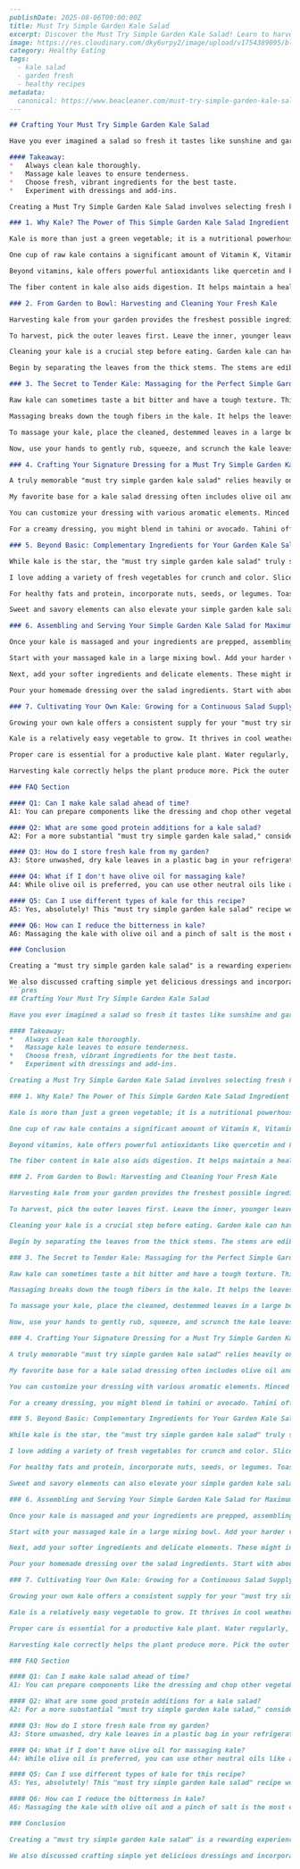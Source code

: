 ```markdown
---
publishDate: 2025-08-06T00:00:00Z
title: Must Try Simple Garden Kale Salad
excerpt: Discover the Must Try Simple Garden Kale Salad! Learn to harvest, clean, massage, and dress this nutrient-packed dish. Get fresh garden taste.
image: https://res.cloudinary.com/dky6urpy2/image/upload/v1754389095/blog_image_1754389094_ynmto1.webp
category: Healthy Eating
tags:
  - kale salad
  - garden fresh
  - healthy recipes
metadata:
  canonical: https://www.beacleaner.com/must-try-simple-garden-kale-salad
---

## Crafting Your Must Try Simple Garden Kale Salad

Have you ever imagined a salad so fresh it tastes like sunshine and garden soil? A simple garden kale salad offers just that experience. This humble leafy green transforms into a culinary delight when prepared correctly. My goal is to guide you through creating a truly amazing kale salad, straight from your garden or local market. We will explore harvesting, cleaning, proper preparation, and the art of dressing. You will soon have a go-to recipe for a delicious and nutritious meal.

#### Takeaway:
*   Always clean kale thoroughly.
*   Massage kale leaves to ensure tenderness.
*   Choose fresh, vibrant ingredients for the best taste.
*   Experiment with dressings and add-ins.

Creating a Must Try Simple Garden Kale Salad involves selecting fresh kale, cleaning it meticulously, massaging the leaves for tenderness, and pairing it with a simple yet flavorful dressing. This process ensures a delicious and nutrient-rich meal that is easy to prepare at home.

### 1. Why Kale? The Power of This Simple Garden Kale Salad Ingredient

Kale is more than just a green vegetable; it is a nutritional powerhouse. This leafy green is packed with vitamins, minerals, and antioxidants. Adding it to your diet brings many health benefits. My family enjoys it because it makes us feel good.

One cup of raw kale contains a significant amount of Vitamin K, Vitamin A, and Vitamin C. These vitamins support bone health, vision, and immune function. It also provides manganese, copper, and Vitamin B6. Eating kale regularly helps your body get essential nutrients.

Beyond vitamins, kale offers powerful antioxidants like quercetin and kaempferol. These compounds help fight oxidative damage in the body. They contribute to reducing inflammation and protecting against various diseases. It is a fantastic choice for a healthy lifestyle.

The fiber content in kale also aids digestion. It helps maintain a healthy gut and promotes regularity. For all these reasons, kale forms the perfect base for a "must try simple garden kale salad." It is a foundational food for a healthy plate.

### 2. From Garden to Bowl: Harvesting and Cleaning Your Fresh Kale

Harvesting kale from your garden provides the freshest possible ingredients. I love stepping into my garden and picking exactly what I need. Knowing how to harvest kale properly helps the plant continue producing. It ensures you have a constant supply for your simple garden kale salad.

To harvest, pick the outer leaves first. Leave the inner, younger leaves to grow. Snap or cut the stem close to the main stalk. This method encourages new growth from the center of the plant. Always check for any signs of pests or disease while harvesting.

Cleaning your kale is a crucial step before eating. Garden kale can have soil, tiny insects, or other debris on its leaves. Proper cleaning ensures your salad is safe and enjoyable. I always take time to do this part right.

Begin by separating the leaves from the thick stems. The stems are edible but can be tough for salads. Rinse the leaves under cool running water. You can also fill a large bowl with water and submerge the kale. Swish it gently to loosen dirt. Repeat this process until the water runs clear. For a thorough guide on preparing your greens, consider checking out this resource on [how to clean kale](https://beacleaner.com/how-to-clean-kale). It makes a big difference in the final dish.

### 3. The Secret to Tender Kale: Massaging for the Perfect Simple Garden Kale Salad

Raw kale can sometimes taste a bit bitter and have a tough texture. This is especially true for the larger leaves. The secret to making a truly tender and delicious "must try simple garden kale salad" lies in massaging the leaves. This step transforms the kale. It makes it softer, less bitter, and more pleasant to eat.

Massaging breaks down the tough fibers in the kale. It helps the leaves absorb the dressing better. It also enhances the flavor, making the kale taste milder. Many people skip this step, but I consider it essential for a great kale salad. It only takes a few minutes but makes a huge impact.

To massage your kale, place the cleaned, destemmed leaves in a large bowl. Drizzle a small amount of olive oil over the kale. You can also add a pinch of salt or a squeeze of lemon juice. The fat in the oil helps break down the cell walls.

Now, use your hands to gently rub, squeeze, and scrunch the kale leaves. Work them for about 2-5 minutes. You will notice the leaves change color, becoming a deeper green. They will also soften and reduce significantly in volume. This simple action prepares your kale perfectly. After massaging, your kale is ready to soak up all the delicious dressing and flavors you add.

### 4. Crafting Your Signature Dressing for a Must Try Simple Garden Kale Salad

A truly memorable "must try simple garden kale salad" relies heavily on its dressing. The right dressing enhances the kale's flavor and complements the other ingredients. A simple, homemade dressing is always best. It allows you to control the ingredients and avoid unwanted additives.

My favorite base for a kale salad dressing often includes olive oil and acid. Extra virgin olive oil provides a rich, fruity flavor. Lemon juice or apple cider vinegar adds brightness and cuts through any remaining bitterness in the kale. I find this combination creates a perfect balance. It makes the salad feel light yet satisfying.

You can customize your dressing with various aromatic elements. Minced garlic adds a sharp, savory note. A touch of Dijon mustard emulsifies the dressing and adds tang. A hint of pure maple syrup or honey balances the acidity and bitterness. These additions elevate the simple dressing.

For a creamy dressing, you might blend in tahini or avocado. Tahini offers a nutty flavor and smooth texture. Avocado provides healthy fats and a velvety consistency. Experiment with different herbs like dill or parsley for added freshness. Remember to taste and adjust seasonings as you go. A good dressing brings all the elements of your simple garden kale salad together.

### 5. Beyond Basic: Complementary Ingredients for Your Garden Kale Salad

While kale is the star, the "must try simple garden kale salad" truly shines with the addition of complementary ingredients. These additions bring diverse textures, flavors, and nutrients. They turn a simple green salad into a complete and satisfying meal. Thinking outside the box allows for endless customization.

I love adding a variety of fresh vegetables for crunch and color. Sliced cucumber, bell peppers, or shredded carrots provide a crisp texture. Cherry tomatoes burst with sweetness and add a juicy element. You can also include thinly sliced radishes for a peppery bite. These fresh garden additions make the salad visually appealing and more nutritious. Consider how to properly prepare and [clean garden vegetables](https://beacleaner.com/how-to-clean-garden-vegetables) to ensure peak freshness and safety.

For healthy fats and protein, incorporate nuts, seeds, or legumes. Toasted pumpkin seeds or sunflower seeds add a delightful crunch. Sliced avocado brings a creamy texture and healthy monounsaturated fats. Cooked chickpeas or white beans boost the protein content, making the salad more filling. These elements contribute to the salad's overall satiety.

Sweet and savory elements can also elevate your simple garden kale salad. Dried cranberries or chopped apples offer a touch of sweetness. Crumbled feta or goat cheese adds a tangy, salty flavor. Thinly sliced red onion provides a sharp contrast. Each addition brings a new dimension of flavor and texture, ensuring every bite is interesting. Explore adding different greens too; [10 easy to grow alternative salad greens](https://beacleaner.com/10-easy-to-grow-alternative-salad-greens) can diversify your garden's output for future salads.

### 6. Assembling and Serving Your Simple Garden Kale Salad for Maximum Freshness

Once your kale is massaged and your ingredients are prepped, assembling your "must try simple garden kale salad" is quick and easy. The order of assembly matters for texture and flavor distribution. My goal is always to create a harmonious blend of all components. This ensures maximum enjoyment with every bite.

Start with your massaged kale in a large mixing bowl. Add your harder vegetables first, like carrots or bell peppers. Toss them with the kale lightly. This helps distribute them evenly throughout the salad. It also ensures they get a touch of dressing when it is added.

Next, add your softer ingredients and delicate elements. These might include cherry tomatoes, avocado, or herbs. If you are adding cheese or nuts, hold off on those for a moment. You want to avoid crushing the more delicate items during the initial toss. This keeps them looking fresh and intact.

Pour your homemade dressing over the salad ingredients. Start with about half the dressing and add more as needed. You can always add more, but you cannot take it away. Toss everything gently but thoroughly until all ingredients are lightly coated. Finally, sprinkle any cheeses, nuts, or seeds on top just before serving. This maintains their crispness and visual appeal. Serve immediately for the best texture and flavor.

### 7. Cultivating Your Own Kale: Growing for a Continuous Salad Supply

Growing your own kale offers a consistent supply for your "must try simple garden kale salad." It also ensures the freshest possible ingredients. Homegrown kale tastes superior to store-bought varieties. Plus, it gives you full control over how your food is grown.

Kale is a relatively easy vegetable to grow. It thrives in cool weather and can tolerate some frost. You can plant kale seeds directly in your garden in spring or late summer. Alternatively, start seeds indoors and transplant them once they are sturdy. Ensure your soil is well-drained and rich in organic matter. You can enrich soil by adding compost.

Proper care is essential for a productive kale plant. Water regularly, especially during dry spells. Kale benefits from consistent moisture. Fertilize periodically with a balanced organic fertilizer. This promotes healthy leaf growth. Watch out for common garden pests like aphids or cabbage worms. If you are looking to create a garden that provides year-round produce, consider strategies for [creating an off-grid self-sustaining garden 101](https://beacleaner.com/creating-an-off-grid-self-sustaining-garden-101). This can ensure you always have fresh ingredients on hand.

Harvesting kale correctly helps the plant produce more. Pick the outer leaves first, leaving the inner ones to mature. This method encourages continuous growth. You will enjoy fresh kale for many months. Having kale right outside your door simplifies making your favorite garden kale salad.

### FAQ Section

#### Q1: Can I make kale salad ahead of time?
A1: You can prepare components like the dressing and chop other vegetables in advance. However, I suggest assembling and dressing the "must try simple garden kale salad" just before serving. Massaged kale can become too soft if left dressed for too long. If you must pre-make, dress it right before eating to retain crispness.

#### Q2: What are some good protein additions for a kale salad?
A2: For a more substantial "must try simple garden kale salad," consider adding grilled chicken, roasted salmon, or hard-boiled eggs. Plant-based options include cooked lentils, chickpeas, black beans, or baked tofu. These additions boost the salad's nutritional value and make it a complete meal.

#### Q3: How do I store fresh kale from my garden?
A3: Store unwashed, dry kale leaves in a plastic bag in your refrigerator's crisper drawer. It will stay fresh for up to a week. For longer storage, you can blanch and freeze kale. Always wash thoroughly before use.

#### Q4: What if I don't have olive oil for massaging kale?
A4: While olive oil is preferred, you can use other neutral oils like avocado oil or even just a squeeze of lemon juice. The goal is to help break down the tough fibers. The acidity from lemon juice also aids in softening the leaves.

#### Q5: Can I use different types of kale for this recipe?
A5: Yes, absolutely! This "must try simple garden kale salad" recipe works well with various kale types. Curly kale, Lacinato (dinosaur) kale, and Red Russian kale all yield delicious results. Each type offers a slightly different texture and flavor profile.

#### Q6: How can I reduce the bitterness in kale?
A6: Massaging the kale with olive oil and a pinch of salt is the most effective way to reduce bitterness. Adding acidic ingredients like lemon juice or vinegar to your dressing also helps. Sweet elements like dried fruit or a touch of honey in the dressing can further balance the flavor.

### Conclusion

Creating a "must try simple garden kale salad" is a rewarding experience. We started by exploring kale's incredible health benefits, making it a foundation for healthy eating. Then, we covered the essential steps of harvesting from your garden and thoroughly cleaning the leaves. Learning the secret of massaging kale ensures a tender and flavorful base for your salad.

We also discussed crafting simple yet delicious dressings and incorporating various complementary ingredients. These elements transform a basic salad into a satisfying meal. Finally, we touched on the joys of cultivating your own kale for a continuous fresh supply. By following these steps, you can consistently enjoy a vibrant, nutritious, and incredibly tasty simple garden kale salad. It's truly a must-try for anyone seeking fresh, wholesome food. Enjoy making this healthy dish part of your regular menu.
```pres
## Crafting Your Must Try Simple Garden Kale Salad

Have you ever imagined a salad so fresh it tastes like sunshine and garden soil? A simple garden kale salad offers just that experience. This humble leafy green transforms into a culinary delight when prepared correctly. My goal is to guide you through creating a truly amazing kale salad, straight from your garden or local market. We will explore harvesting, cleaning, proper preparation, and the art of dressing. You will soon have a go-to recipe for a delicious and nutritious meal.

#### Takeaway:
*   Always clean kale thoroughly.
*   Massage kale leaves to ensure tenderness.
*   Choose fresh, vibrant ingredients for the best taste.
*   Experiment with dressings and add-ins.

Creating a Must Try Simple Garden Kale Salad involves selecting fresh kale, cleaning it meticulously, massaging the leaves for tenderness, and pairing it with a simple yet flavorful dressing. This process ensures a delicious and nutrient-rich meal that is easy to prepare at home.

### 1. Why Kale? The Power of This Simple Garden Kale Salad Ingredient

Kale is more than just a green vegetable; it is a nutritional powerhouse. This leafy green is packed with vitamins, minerals, and antioxidants. Adding it to your diet brings many health benefits. My family enjoys it because it makes us feel good.

One cup of raw kale contains a significant amount of Vitamin K, Vitamin A, and Vitamin C. These vitamins support bone health, vision, and immune function. It also provides manganese, copper, and Vitamin B6. Eating kale regularly helps your body get essential nutrients.

Beyond vitamins, kale offers powerful antioxidants like quercetin and kaempferol. These compounds help fight oxidative damage in the body. They contribute to reducing inflammation and protecting against various diseases. It is a fantastic choice for a healthy lifestyle.

The fiber content in kale also aids digestion. It helps maintain a healthy gut and promotes regularity. For all these reasons, kale forms the perfect base for a "must try simple garden kale salad." It is a foundational food for a healthy plate.

### 2. From Garden to Bowl: Harvesting and Cleaning Your Fresh Kale

Harvesting kale from your garden provides the freshest possible ingredients. I love stepping into my garden and picking exactly what I need. Knowing how to harvest kale properly helps the plant continue producing. It ensures you have a constant supply for your simple garden kale salad.

To harvest, pick the outer leaves first. Leave the inner, younger leaves to grow. Snap or cut the stem close to the main stalk. This method encourages new growth from the center of the plant. Always check for any signs of pests or disease while harvesting.

Cleaning your kale is a crucial step before eating. Garden kale can have soil, tiny insects, or other debris on its leaves. Proper cleaning ensures your salad is safe and enjoyable. I always take time to do this part right.

Begin by separating the leaves from the thick stems. The stems are edible but can be tough for salads. Rinse the leaves under cool running water. You can also fill a large bowl with water and submerge the kale. Swish it gently to loosen dirt. Repeat this process until the water runs clear. For a thorough guide on preparing your greens, consider checking out this resource on [how to clean kale](https://beacleaner.com/how-to-clean-kale). It makes a big difference in the final dish.

### 3. The Secret to Tender Kale: Massaging for the Perfect Simple Garden Kale Salad

Raw kale can sometimes taste a bit bitter and have a tough texture. This is especially true for the larger leaves. The secret to making a truly tender and delicious "must try simple garden kale salad" lies in massaging the leaves. This step transforms the kale. It makes it softer, less bitter, and more pleasant to eat.

Massaging breaks down the tough fibers in the kale. It helps the leaves absorb the dressing better. It also enhances the flavor, making the kale taste milder. Many people skip this step, but I consider it essential for a great kale salad. It only takes a few minutes but makes a huge impact.

To massage your kale, place the cleaned, destemmed leaves in a large bowl. Drizzle a small amount of olive oil over the kale. You can also add a pinch of salt or a squeeze of lemon juice. The fat in the oil helps break down the cell walls.

Now, use your hands to gently rub, squeeze, and scrunch the kale leaves. Work them for about 2-5 minutes. You will notice the leaves change color, becoming a deeper green. They will also soften and reduce significantly in volume. This simple action prepares your kale perfectly. After massaging, your kale is ready to soak up all the delicious dressing and flavors you add.

### 4. Crafting Your Signature Dressing for a Must Try Simple Garden Kale Salad

A truly memorable "must try simple garden kale salad" relies heavily on its dressing. The right dressing enhances the kale's flavor and complements the other ingredients. A simple, homemade dressing is always best. It allows you to control the ingredients and avoid unwanted additives.

My favorite base for a kale salad dressing often includes olive oil and acid. Extra virgin olive oil provides a rich, fruity flavor. Lemon juice or apple cider vinegar adds brightness and cuts through any remaining bitterness in the kale. I find this combination creates a perfect balance. It makes the salad feel light yet satisfying.

You can customize your dressing with various aromatic elements. Minced garlic adds a sharp, savory note. A touch of Dijon mustard emulsifies the dressing and adds tang. A hint of pure maple syrup or honey balances the acidity and bitterness. These additions elevate the simple dressing.

For a creamy dressing, you might blend in tahini or avocado. Tahini offers a nutty flavor and smooth texture. Avocado provides healthy fats and a velvety consistency. Experiment with different herbs like dill or parsley for added freshness. Remember to taste and adjust seasonings as you go. A good dressing brings all the elements of your simple garden kale salad together.

### 5. Beyond Basic: Complementary Ingredients for Your Garden Kale Salad

While kale is the star, the "must try simple garden kale salad" truly shines with the addition of complementary ingredients. These additions bring diverse textures, flavors, and nutrients. They turn a simple green salad into a complete and satisfying meal. Thinking outside the box allows for endless customization.

I love adding a variety of fresh vegetables for crunch and color. Sliced cucumber, bell peppers, or shredded carrots provide a crisp texture. Cherry tomatoes burst with sweetness and add a juicy element. You can also include thinly sliced radishes for a peppery bite. These fresh garden additions make the salad visually appealing and more nutritious. Consider how to properly prepare and [clean garden vegetables](https://beacleaner.com/how-to-clean-garden-vegetables) to ensure peak freshness and safety.

For healthy fats and protein, incorporate nuts, seeds, or legumes. Toasted pumpkin seeds or sunflower seeds add a delightful crunch. Sliced avocado brings a creamy texture and healthy monounsaturated fats. Cooked chickpeas or white beans boost the protein content, making the salad more filling. These elements contribute to the salad's overall satiety.

Sweet and savory elements can also elevate your simple garden kale salad. Dried cranberries or chopped apples offer a touch of sweetness. Crumbled feta or goat cheese adds a tangy, salty flavor. Thinly sliced red onion provides a sharp contrast. Each addition brings a new dimension of flavor and texture, ensuring every bite is interesting. Explore adding different greens too; [10 easy to grow alternative salad greens](https://beacleaner.com/10-easy-to-grow-alternative-salad-greens) can diversify your garden's output for future salads.

### 6. Assembling and Serving Your Simple Garden Kale Salad for Maximum Freshness

Once your kale is massaged and your ingredients are prepped, assembling your "must try simple garden kale salad" is quick and easy. The order of assembly matters for texture and flavor distribution. My goal is always to create a harmonious blend of all components. This ensures maximum enjoyment with every bite.

Start with your massaged kale in a large mixing bowl. Add your harder vegetables first, like carrots or bell peppers. Toss them with the kale lightly. This helps distribute them evenly throughout the salad. It also ensures they get a touch of dressing when it is added.

Next, add your softer ingredients and delicate elements. These might include cherry tomatoes, avocado, or herbs. If you are adding cheese or nuts, hold off on those for a moment. You want to avoid crushing the more delicate items during the initial toss. This keeps them looking fresh and intact.

Pour your homemade dressing over the salad ingredients. Start with about half the dressing and add more as needed. You can always add more, but you cannot take it away. Toss everything gently but thoroughly until all ingredients are lightly coated. Finally, sprinkle any cheeses, nuts, or seeds on top just before serving. This maintains their crispness and visual appeal. Serve immediately for the best texture and flavor.

### 7. Cultivating Your Own Kale: Growing for a Continuous Salad Supply

Growing your own kale offers a consistent supply for your "must try simple garden kale salad." It also ensures the freshest possible ingredients. Homegrown kale tastes superior to store-bought varieties. Plus, it gives you full control over how your food is grown.

Kale is a relatively easy vegetable to grow. It thrives in cool weather and can tolerate some frost. You can plant kale seeds directly in your garden in spring or late summer. Alternatively, start seeds indoors and transplant them once they are sturdy. Ensure your soil is well-drained and rich in organic matter. You can enrich soil by adding compost.

Proper care is essential for a productive kale plant. Water regularly, especially during dry spells. Kale benefits from consistent moisture. Fertilize periodically with a balanced organic fertilizer. This promotes healthy leaf growth. Watch out for common garden pests like aphids or cabbage worms. If you are looking to create a garden that provides year-round produce, consider strategies for [creating an off-grid self-sustaining garden 101](https://beacleaner.com/creating-an-off-grid-self-sustaining-garden-101). This can ensure you always have fresh ingredients on hand.

Harvesting kale correctly helps the plant produce more. Pick the outer leaves first, leaving the inner ones to mature. This method encourages continuous growth. You will enjoy fresh kale for many months. Having kale right outside your door simplifies making your favorite garden kale salad.

### FAQ Section

#### Q1: Can I make kale salad ahead of time?
A1: You can prepare components like the dressing and chop other vegetables in advance. However, I suggest assembling and dressing the "must try simple garden kale salad" just before serving. Massaged kale can become too soft if left dressed for too long. If you must pre-make, dress it right before eating to retain crispness.

#### Q2: What are some good protein additions for a kale salad?
A2: For a more substantial "must try simple garden kale salad," consider adding grilled chicken, roasted salmon, or hard-boiled eggs. Plant-based options include cooked lentils, chickpeas, black beans, or baked tofu. These additions boost the salad's nutritional value and make it a complete meal.

#### Q3: How do I store fresh kale from my garden?
A3: Store unwashed, dry kale leaves in a plastic bag in your refrigerator's crisper drawer. It will stay fresh for up to a week. For longer storage, you can blanch and freeze kale. Always wash thoroughly before use.

#### Q4: What if I don't have olive oil for massaging kale?
A4: While olive oil is preferred, you can use other neutral oils like avocado oil or even just a squeeze of lemon juice. The goal is to help break down the tough fibers. The acidity from lemon juice also aids in softening the leaves.

#### Q5: Can I use different types of kale for this recipe?
A5: Yes, absolutely! This "must try simple garden kale salad" recipe works well with various kale types. Curly kale, Lacinato (dinosaur) kale, and Red Russian kale all yield delicious results. Each type offers a slightly different texture and flavor profile.

#### Q6: How can I reduce the bitterness in kale?
A6: Massaging the kale with olive oil and a pinch of salt is the most effective way to reduce bitterness. Adding acidic ingredients like lemon juice or vinegar to your dressing also helps. Sweet elements like dried fruit or a touch of honey in the dressing can further balance the flavor.

### Conclusion

Creating a "must try simple garden kale salad" is a rewarding experience. We started by exploring kale's incredible health benefits, making it a foundation for healthy eating. Then, we covered the essential steps of harvesting from your garden and thoroughly cleaning the leaves. Learning the secret of massaging kale ensures a tender and flavorful base for your salad.

We also discussed crafting simple yet delicious dressings and incorporating various complementary ingredients. These elements transform a basic salad into a satisfying meal. Finally, we touched on the joys of cultivating your own kale for a continuous fresh supply. By following these steps, you can consistently enjoy a vibrant, nutritious, and incredibly tasty simple garden kale salad. It's truly a must-try for anyone seeking fresh, wholesome food. Enjoy making this healthy dish part of your regular menu.
```
